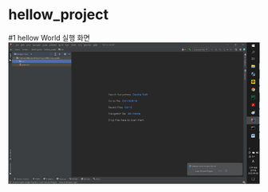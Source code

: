 # hellow_project
#1 hellow World 실행 화면
<img src ="https://github.com/HZion/hellow_project/blob/master/sceeanshot/image.png?raw=true">
